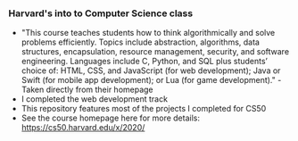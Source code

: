 ### Harvard's into to Computer Science class
- "This course teaches students how to think algorithmically and solve problems efficiently. Topics include abstraction, algorithms, data structures, encapsulation, resource management, security, and software engineering. Languages include C, Python, and SQL plus students’ choice of: HTML, CSS, and JavaScript (for web development); Java or Swift (for mobile app development); or Lua (for game development)." -Taken directly from their homepage
- I completed the web development track
- This repository features most of the projects I completed for CS50
- See the course homepage here for more details: https://cs50.harvard.edu/x/2020/
